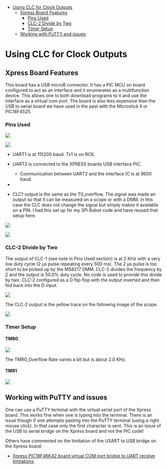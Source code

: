   - [Using CLC for Clock Outputs](#using-clc-for-clock-outputs)
      - [Xpress Board Features](#xpress-board-features)
          - [Pins Used](#pins-used)
          - [CLC-2 Divide by Two](#clc-2-divide-by-two)
          - [Timer Setup](#timer-setup)
      - [Working with PuTTY and issues](#working-with-putty-and-issues)

<!---
use 
skip  pandoc -s --toc -t html5 -c pandocbd.css README.pandoc.md -o index.html
pandoc -s --toc -t gfm README.pandoc.md -o README.md
-->

# Using CLC for Clock Outputs

## Xpress Board Features

This board has a USB microB connector. It has a PIC MCU on board
configured to act as an interface and it enumerates as a multifunction
device. This allows one to both download programs to it and use the
interface as a virtual com port. The board is also less expensive than
the USB to serial board we have used in the past with the Microstick II
or PIC18F4525.

### Pins Used

![](images/xpress-cct.jpg)

![](images/pins.png)

  - UART1 is at 115200 baud. Tx1 is on RC6.

  - UART2 is connected to the XPRESS boards USB interface PIC.
    
      - Communication between UART2 and the interface IC is at 9600
        baud.

  - 
  - CLC1 output is the same as the T0\_overflow. The signal was made an
    output so that it can be measured on a scope or with a DMM. In this
    case the CLC does not change the signal but simply makes it
    available on a PIN. I had this set up for my 3Pi Robot code and have
    reused that setup here.

![](images/TMR0-2us.png)

![](images/CLC1-TMR0out.png)

### CLC-2 Divide by Two

The output of CLC-1 (see note in Pins Used section) is at 2 KHz with a
very low duty cycle (2 µs pulse repeating every 500 ms). The 2 µs pulse
is too short to be picked up by the MS8217 DMM. CLC-2 divides the
frequency by 2 and the output is 50.0% duty cycle. No code is used to
provide this divide by two. CLC-2 configured as a D flip flop with the
output inverted and then fed back into the D input.

![](images/CLC2.png)

The CLC-2 output is the yellow trace on the following image of the
scope.

![](images/CLC1-CLC2.png)

### Timer Setup

#### TMR0

![](images/TMR0.png)

The TMR0\_Overflow Rate varies a bit but is about 2.0 KHz.

#### TMR1

![](images/tmr1.png)

## Working with PuTTY and issues

One can use a PuTTY terminal with the virtual serial port of the Xpress
board. This works fine when one is typing into the terminal. There is an
issue though if one attempts pasting into the PuTTY terminal (using a
right mouse click). In that case only the first character is sent. This
is an issue of the USB to serial bridge on the Xpress board and not the
PIC code\!

Others have commented on the limitation of the USART to USB bridge on
the Xpress board:

  - [Xpress PIC18F46K42 board virtual COM port bridge to UART receive
    limitations](https://www.microchip.com/forums/m1097510.aspx)
